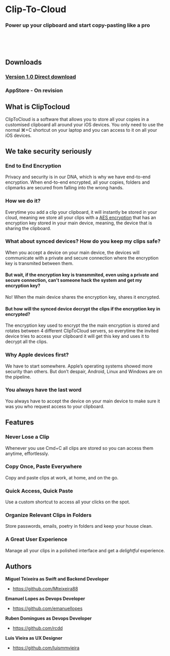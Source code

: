 # Clip-To-Cloud
### Power up your clipboard and start copy-pasting like a pro

<img alt="" src="https://img.shields.io/badge/IOS-%5E13-red"> <img alt="" src="https://img.shields.io/badge/last_version-under_development-green">

<img alt="" src="https://img.shields.io/badge/macOS-%5E10.14-red"> <img alt="" src="https://img.shields.io/badge/last_version-%5E1.0-green">

## Downloads

### [Version 1.0 Direct download](https://www.cliptocloud.com/download/ClipToCloud.dmg)

### AppStore - On revision



## What is ClipTocloud

ClipToCloud is a software that allows you to store all your copies in a customised clipboard all around your iOS devices. You only need to use the normal ⌘+C shortcut on your laptop and you can access to it on all your iOS devices.

## We take security seriously

### End to End Encryption

Privacy and security is in our DNA, which is why we have end-to-end encryption. When end-to-end encrypted, all your copies, folders and clipmarks are secured from falling into the wrong hands.

### How we do it?

Everytime you add a clip your clipboard, it will instantly be stored in your cloud, meaning we store all your clips with a [AES encryption](https://pt.wikipedia.org/wiki/Advanced_Encryption_Standard) that has an encryption key stored in your main device, meaning, the device that is sharing the clipboard.

### What about synced devices? How do you keep my clips safe?

When you accept a device on your main device, the devices will communicate with a private and secure connection where the encryption key is transmited between them.

#### But wait, if the encryption key is transmmited, even using a private and secure connection, can't someone hack the system and get my encryption key?

No! When the main device shares the encryption key, shares it encrypted.

#### But how will the synced device decrypt the clips if the encryption key in encrypted?

The encryption key used to encrypt the the main encryption is stored and rotates between 4 different ClipToCloud servers, so everytime the invited device tries to access your clipboard it will get this key and uses it to decrypt all the clips.

### Why Apple devices first?

We have to start somewhere. Apple’s operating systems  showed more security than others. But don’t despair, Android, Linux and Windows are on the pipeline.

### You always have the last word

You always have to accept the device on your main device to make sure it was you who request access to your clipboard.

## Features

### Never Lose a Clip

Whenever you use Cmd+C all clips are stored so you can access them anytime, effortlessly.

### Copy Once, Paste Everywhere

Copy and paste clips at work,  at home, and on the go.

### Quick Access, Quick Paste

Use a custom shortcut to access all your clicks on the spot.

### Organize Relevant Clips in Folders

Store passwords, emails, poetry in folders and keep your house clean.

### A Great User Experience

Manage all your clips in a polished interface and get a *delightful*  experience.


## Authors
**Miguel Teixeira as Swift and Backend Developer**
* <https://github.com/Mteixeira88>


**Emanuel Lopes as Devops Developer**
* <https://github.com/emanuellopes>

**Ruben Domingues as Devops Developer**
* <https://github.com/rcdd>

**Luis Vieira as UX Designer**
* <https://github.com/luismmvieira>
